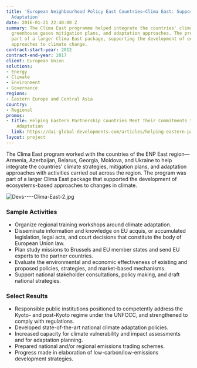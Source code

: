 ```yaml
---
title: 'European Neighbourhood Policy East Countries—Clima East: Support to Climate
  Adaptation'
date: 2016-01-21 22:40:00 Z
summary: The Clima East programme helped integrate the countries' climate change strategies,
  greenhouse gases mitigation plans, and adaptation approaches. The programme was
  part of a larger Clima East package, supporting the development of ecosystems-based
  approaches to climate change.
contract-start-year: 2012
contract-end-year: 2017
client: European Union
solutions:
- Energy
- Climate
- Environment
- Governance
regions:
- Eastern Europe and Central Asia
country:
- Regional
promos:
- title: Helping Eastern Partnership Countries Meet Their Commitments to Address Climate
    Adaptation
  link: https://dai-global-developments.com/articles/helping-eastern-partnership-countries-meet-their-voluntary-commitments-to-reduce-emissions-address-climate-change
layout: project
---
```


The Clima East program worked with the countries of the ENP East region—Armenia, Azerbaijan, Belarus, Georgia, Moldova, and Ukraine to help integrate the countries’ climate strategies, mitigation plans, and adaptation approaches with activities carried out across the region. The program was part of a larger Clima East package that supported the development of ecosystems-based approaches to changes in climate.

![Devs----Clima-East-2.jpg](/uploads/Devs----Clima-East-2.jpg)

### Sample Activities

* Organize regional training workshops around climate adaptation.
* Disseminate information and knowledge on EU acquis, or accumulated legislation, legal acts, and court decisions that constitute the body of European Union law.
* Plan study missions to Brussels and EU member states and send EU experts to the partner countries.
* Evaluate the environmental and economic effectiveness of existing and proposed policies, strategies, and market-based mechanisms.
* Support national stakeholder consultations, policy making, and draft national strategies.

### Select Results

* Responsible public institutions positioned to competently address the Kyoto- and post-Kyoto regime under the UNFCCC, and strengthened to comply with regulations.
* Developed state-of-the-art national climate adaptation policies.
* Increased capacity for climate vulnerability and impact assessments and for adaptation planning.
* Prepared national and/or regional emissions trading schemes.
* Progress made in elaboration of low-carbon/low-emissions development strategies.
